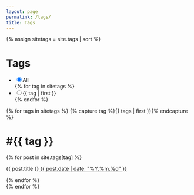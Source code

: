```yaml
---
layout: page
permalink: /tags/
title: Tags
---
```


{% assign sitetags = site.tags | sort %}

<div class="tag">
  <h1>Tags</h1>
  <ul class="tag-collection">
    <li>
      <label class="hashtag selected"><input class="tag-nav" type="radio" name="tag" checked />All</label>
    </li>
    {% for tag in sitetags %}
      <li>
        <label class="hashtag"><input class="tag-nav" type="radio" name="tag" />{{ tag | first }}</label>
      </li>
    {% endfor %}
  </ul>
</div>

<div class="archive">
  {% for tags in sitetags %}
    {% capture tag %}{{ tags | first }}{% endcapture %}
    <div class="tag-archive">
      <h1>#{{ tag }}</h1>
      <div class="catalogue">
        {% for post in site.tags[tag] %}
          <a href="{{ post.url | prepent: site.baseurl }}" class="catalogue-item" style="display: block; padding: 0">
            <div>
              <p style="display: inline-block">{{ post.title }}</p>
              <time datetime="{{ post.date }}" class="catalogue-time">{{ post.date | date: "%Y.%m.%d" }}</time>
            </div>
          </a>
        {% endfor %}
      </div>
    </div>
  {% endfor %}
</div>

<script>
  {% include tag-nav.js %}
</script>
